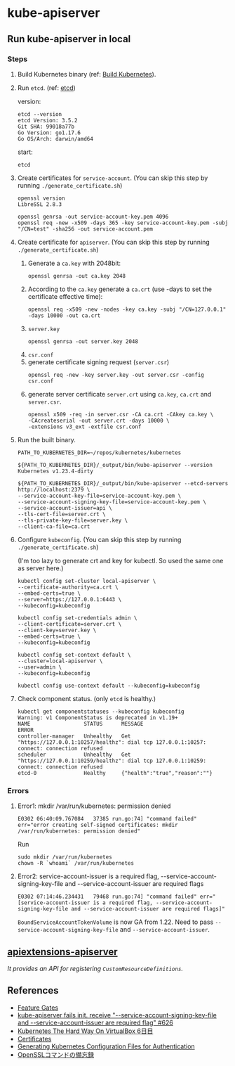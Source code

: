 # kube-apiserver

## Run kube-apiserver in local

### Steps
1. Build Kubernetes binary (ref: [Build Kubernetes](../README.md#build-kubernetes)).
1. Run `etcd`. (ref: [etcd](../etcd/))

    version:
    ```
    etcd --version
    etcd Version: 3.5.2
    Git SHA: 99018a77b
    Go Version: go1.17.6
    Go OS/Arch: darwin/amd64
    ```

    start:

    ```
    etcd
    ```
1. Create certificates for `service-account`. (You can skip this step by running `./generate_certificate.sh`)
    ```
    openssl version
    LibreSSL 2.8.3
    ```

    ```
    openssl genrsa -out service-account-key.pem 4096
    openssl req -new -x509 -days 365 -key service-account-key.pem -subj "/CN=test" -sha256 -out service-account.pem
    ```

1. Create certificate for `apiserver`. (You can skip this step by running `./generate_certificate.sh`)

    1. Generate a `ca.key` with 2048bit:
        ```
        openssl genrsa -out ca.key 2048
        ```
    1. According to the `ca.key` generate a `ca.crt` (use -days to set the certificate effective time):
        ```
        openssl req -x509 -new -nodes -key ca.key -subj "/CN=127.0.0.1" -days 10000 -out ca.crt
        ```
    1. `server.key`
        ```
        openssl genrsa -out server.key 2048
        ```
    1. `csr.conf`
    1. generate certificate signing request (`server.csr`)
        ```
        openssl req -new -key server.key -out server.csr -config csr.conf
        ```
    1. generate server certificate `server.crt` using `ca.key`, `ca.crt` and `server.csr`.
        ```
        openssl x509 -req -in server.csr -CA ca.crt -CAkey ca.key \
        -CAcreateserial -out server.crt -days 10000 \
        -extensions v3_ext -extfile csr.conf
        ```

1. Run the built binary.

    ```
    PATH_TO_KUBERNETES_DIR=~/repos/kubernetes/kubernetes
    ```

    ```
    ${PATH_TO_KUBERNETES_DIR}/_output/bin/kube-apiserver --version
    Kubernetes v1.23.4-dirty
    ```

    ```
    ${PATH_TO_KUBERNETES_DIR}/_output/bin/kube-apiserver --etcd-servers http://localhost:2379 \
    --service-account-key-file=service-account-key.pem \
    --service-account-signing-key-file=service-account-key.pem \
    --service-account-issuer=api \
    --tls-cert-file=server.crt \
    --tls-private-key-file=server.key \
    --client-ca-file=ca.crt
    ```

1. Configure `kubeconfig`. (You can skip this step by running `./generate_certificate.sh`)

    (I'm too lazy to generate crt and key for kubectl. So used the same one as server here.)

    ```
    kubectl config set-cluster local-apiserver \
    --certificate-authority=ca.crt \
    --embed-certs=true \
    --server=https://127.0.0.1:6443 \
    --kubeconfig=kubeconfig

    kubectl config set-credentials admin \
    --client-certificate=server.crt \
    --client-key=server.key \
    --embed-certs=true \
    --kubeconfig=kubeconfig

    kubectl config set-context default \
    --cluster=local-apiserver \
    --user=admin \
    --kubeconfig=kubeconfig

    kubectl config use-context default --kubeconfig=kubeconfig
    ```

1. Check component status. (only `etcd` is healthy.)
    ```
    kubectl get componentstatuses --kubeconfig kubeconfig
    Warning: v1 ComponentStatus is deprecated in v1.19+
    NAME                 STATUS      MESSAGE                                                                                        ERROR
    controller-manager   Unhealthy   Get "https://127.0.0.1:10257/healthz": dial tcp 127.0.0.1:10257: connect: connection refused
    scheduler            Unhealthy   Get "https://127.0.0.1:10259/healthz": dial tcp 127.0.0.1:10259: connect: connection refused
    etcd-0               Healthy     {"health":"true","reason":""}
    ```

### Errors

1. Error1: mkdir /var/run/kubernetes: permission denied

    ```
    E0302 06:40:09.767084   37385 run.go:74] "command failed" err="error creating self-signed certificates: mkdir /var/run/kubernetes: permission denied"
    ```

    Run
    ```
    sudo mkdir /var/run/kubernetes
    chown -R `whoami` /var/run/kubernetes
    ```

1. Error2: service-account-issuer is a required flag, --service-account-signing-key-file and --service-account-issuer are required flags

    ```
    E0302 07:14:46.234431   79468 run.go:74] "command failed" err="[service-account-issuer is a required flag, --service-account-signing-key-file and --service-account-issuer are required flags]"
    ```

    `BoundServiceAccountTokenVolume` is now GA from 1.22. Need to pass `--service-account-signing-key-file` and `--service-account-issuer`.

## [apiextensions-apiserver](https://github.com/kubernetes/apiextensions-apiserver)

*It provides an API for registering `CustomResourceDefinitions`.*

## References
- [Feature Gates](https://kubernetes.io/docs/reference/command-line-tools-reference/feature-gates/)
- [kube-apiserver fails init. receive "--service-account-signing-key-file and --service-account-issuer are required flag" #626](https://github.com/kelseyhightower/kubernetes-the-hard-way/issues/626)
- [Kubernetes The Hard Way On VirtualBox 6日目](https://headtonirvana.hatenablog.com/entry/2021/10/11/Kubernetes_The_Hard_Way_On_VirtualBox_6%E6%97%A5%E7%9B%AE)
- [Certificates](https://kubernetes.io/docs/tasks/administer-cluster/certificates/)
- [Generating Kubernetes Configuration Files for Authentication](https://github.com/kelseyhightower/kubernetes-the-hard-way/blob/ca96371e4d2d2176e8b2c3f5b656b5d92973479e/docs/05-kubernetes-configuration-files.md)
- [OpenSSLコマンドの備忘録](https://qiita.com/takech9203/items/5206f8e2572e95209bbc)
